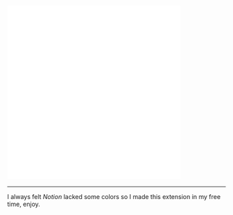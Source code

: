 <img src="title.svg" width="400" height="400">

---

I always felt _Notion_ lacked some colors so I made this extension in my free time, enjoy.
